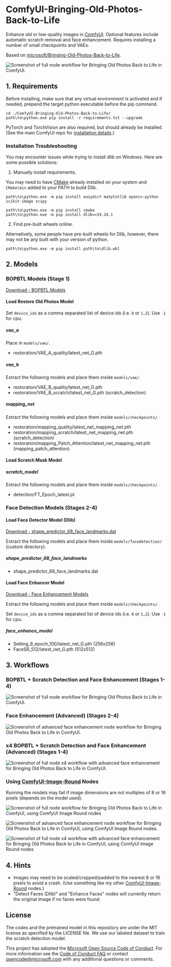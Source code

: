 # ComfyUI-Bringing-Old-Photos-Back-to-Life

Enhance old or low-quality images in [ComfyUI](https://github.com/comfyanonymous/ComfyUI). Optional features include automatic scratch removal and face enhancement. Requires installing a number of small checkpoints and VAEs.

Based on [microsoft/Bringing-Old-Photos-Back-to-Life](https://github.com/microsoft/Bringing-Old-Photos-Back-to-Life).

![Screenshot of full node workflow for Bringing Old Photos Back to Life in ComfyUI.](imgs/bopbtl-full-workflow-512.png)

## 1. Requirements

Before installing, make sure that any virtual environment is activated and if needed, prepend the target python executable before the pip command.

```shell
cd ./ComfyUI-Bringing-Old-Photos-Back-to-Life/
path\to\python.exe pip install -r requirements.txt --upgrade
```

PyTorch and TorchVision are also required, but should already be installed. (See the main ComfyUI repo for [installation details](https://github.com/comfyanonymous/ComfyUI?tab=readme-ov-file#installing).)

### Installation Troubleshooting

You may encounter issues while trying to install dlib on Windows. Here are some possible solutions:

1. Manually install requirements.

You may need to have [CMake](https://cmake.org/download/) already installed on your system and `CMake\bin` added to your PATH to build Dlib.

```shell
path\to\python.exe -m pip install easydict matplotlib opencv-python scikit-image scipy

path\to\python.exe -m pip install cmake
path\to\python.exe -m pip install dlib==19.24.1
```

2. Find pre-built wheels online.

Alternatively, some people have pre-built wheels for Dlib, however, there may not be any built with your version of python.

```
path\to\python.exe -m pip install path\to\dlib.whl
```

## 2. Models

### BOPBTL Models (Stage 1)

[Download - BOPBTL Models](https://github.com/microsoft/Bringing-Old-Photos-Back-to-Life/releases/download/v1.0/global_checkpoints.zip)

#### Load Restore Old Photos Model

Set `device_ids` as a comma separated list of device ids (i.e. `0` or `1,2`). Use `-1` for cpu.

##### vae_a

Place in `models/vae/`.

- restoration/VAE_A_quality/latest_net_G.pth

##### vae_b

Extract the following models and place them inside `models/vae/`.

- restoration/VAE_B_quality/latest_net_G.pth
- restoration/VAE_B_scratch/latest_net_G.pth (scratch_detection)

##### mapping_net

Extract the following models and place them inside `models/checkpoints/`.

- restoration/mapping_quality/latest_net_mapping_net.pth
- restoration/mapping_scratch/latest_net_mapping_net.pth (scratch_detection)
- restoration/mapping_Patch_Attention/latest_net_mapping_net.pth (mapping_patch_attention)

#### Load Scratch Mask Model

##### scratch_model

Extract the following models and place them inside `models/checkpoints/`.

- detection/FT_Epoch_latest.pt

### Face Detection Models (Stages 2-4)

#### Load Face Detector Model (Dlib)

[Download - shape_predictor_68_face_landmarks.dat](http://dlib.net/files/shape_predictor_68_face_landmarks.dat.bz2)

Extract the following models and place them inside `models/facedetection/` (custom directory).

##### shape_predictor_68_face_landmarks

- shape_predictor_68_face_landmarks.dat

#### Load Face Enhancer Model

[Download - Face Enhancement Models](https://github.com/microsoft/Bringing-Old-Photos-Back-to-Life/releases/download/v1.0/face_checkpoints.zip)

Extract the following models and place them inside `models/checkpoints/`.

Set `device_ids` as a comma separated list of device ids (i.e. `0` or `1,2`). Use `-1` for cpu.

##### face_enhance_model

- Setting_9_epoch_100/latest_net_G.pth (256x256)
- FaceSR_512/latest_net_G.pth (512x512)

## 3. Workflows

### BOPBTL + Scratch Detection and Face Enhancement (Stages 1-4)

![Screenshot of full node workflow for Bringing Old Photos Back to Life in ComfyUI.](imgs/bopbtl-full-workflow-512.png)

### Face Enhancement (Advanced) (Stages 2-4)

![Screenshot of advanced face enhancement node workflow for Bringing Old Photos Back to Life in ComfyUI.](imgs/bopbtl-enhance-face-advanced-512.png)

### x4 BOPBTL + Scratch Detection and Face Enhancement (Advanced) (Stages 1-4)

![Screenshot of full node x4 workflow with advanced face enhancement for Bringing Old Photos Back to Life in ComfyUI.](imgs/bopbtl-full-workflow-advanced-512-x4-upscale-previews.png)

### Using [ComfyUI-Image-Round](https://github.com/cdb-boop/comfyui-image-round) Nodes

Running the models may fail if image dimensions are not multiples of 8 or 16 pixels (depends on the model used).

![Screenshot of full node workflow for Bringing Old Photos Back to Life in ComfyUI, using ComfyUI Image Round nodes](imgs/bopbtl-full-workflow-512-round-pad-nearest-16.png)

![Screenshot of advanced face enhancement node workflow for Bringing Old Photos Back to Life in ComfyUI, using ComfyUI Image Round nodes.](imgs/bopbtl-enhance-face-advanced-512-round-pad-nearest-16.png)

![Screenshot of full node x4 workflow with advanced face enhancement for Bringing Old Photos Back to Life in ComfyUI, using ComfyUI Image Round nodes](imgs/bopbtl-full-workflow-advanced-512-x4-upscale-round-pad-nearest-16-previews.png)

## 4. Hints

- Images may need to be scaled/cropped/padded to the nearest 8 or 16 pixels to avoid a crash. (Use something like my other [ComfyUI-Image-Round](https://github.com/cdb-boop/comfyui-image-round) nodes.)
- "Detect Faces (Dlib)" and "Enhance Faces" nodes will currently return the original image if no faces were found.

## License

The codes and the pretrained model in this repository are under the MIT license as specified by the LICENSE file. We use our labeled dataset to train the scratch detection model.

This project has adopted the [Microsoft Open Source Code of Conduct](https://opensource.microsoft.com/codeofconduct/). For more information see the [Code of Conduct FAQ](https://opensource.microsoft.com/codeofconduct/faq/) or contact [opencode@microsoft.com](mailto:opencode@microsoft.com) with any additional questions or comments.
